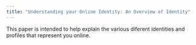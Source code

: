 ```yaml
---
title: "Understanding your Online Identity: An Overview of Identity"
---
```


This paper is intended to help explain the various diferent identities and profiles that represent you online.

